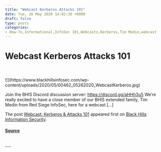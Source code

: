 ```yaml
---
title: "Webcast Kerberos Attacks 101"
date: Tue, 26 May 2020 14:02:30 +0000
draft: false
type: posts
categories: 
- How-To,Informational,InfoSec 101,Webcasts,Kerberos,Tim Medin,webcast
---
```

# Webcast Kerberos Attacks 101

<br/>

<br/>
![](https://www.blackhillsinfosec.com/wp-content/uploads/2020/05/00462_05262020_WebcastKerberos.jpg)

Join the BHIS Discord discussion server: https://discord.gg/aHHh3u5 We’re really excited to have a close member of our BHIS extended family, Tim Medin from Red Siege InfoSec, here for a webcast \[…\]

The post [Webcast: Kerberos & Attacks 101](https://www.blackhillsinfosec.com/webcast-kerberos-attacks-101/) appeared first on [Black Hills Information Security](https://www.blackhillsinfosec.com).

#### [Source](https://www.blackhillsinfosec.com/webcast-kerberos-attacks-101/)

<br/>
---
